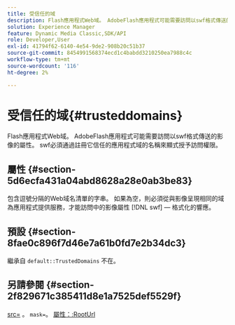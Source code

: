 ```yaml
---
title: 受信任的域
description: Flash應用程式Web域。 AdobeFlash應用程式可能需要訪問以swf格式傳送的影像的屬性。 swf必須通過註冊它信任的應用程式域的名稱來顯式授予訪問權限。
solution: Experience Manager
feature: Dynamic Media Classic,SDK/API
role: Developer,User
exl-id: 41794f62-6140-4e54-9de2-908b20c51b37
source-git-commit: 8454991568374ecd1c4babdd3210250ea7988c4c
workflow-type: tm+mt
source-wordcount: '116'
ht-degree: 2%

---
```


# 受信任的域{#trusteddomains}

Flash應用程式Web域。 AdobeFlash應用程式可能需要訪問以swf格式傳送的影像的屬性。 swf必須通過註冊它信任的應用程式域的名稱來顯式授予訪問權限。

## 屬性 {#section-5d6ecfa431a04abd8628a28e0ab3be83}

包含逗號分隔的Web域名清單的字串。 如果為空，則必須從與影像呈現相同的域為應用程式提供服務，才能訪問中的影像屬性 [!DNL swf] — 格式化的響應。

## 預設 {#section-8fae0c896f7d46e7a61b0fd7e2b34dc3}

繼承自 `default::TrustedDomains` 不在。

## 另請參閱 {#section-2f829671c385411d8e1a7525def5529f}

[src=](../../../../../ir-api/http-protocol/image-rendering-api-ref/c-ir-http-protocol-ref/c-ir-http-protocol-command-reference/r-ir-src.md#reference-62c98abad22149d68d405ed6aaff8272) 。 `mask=`。 [屬性：:RootUrl](../../../../../ir-api/material-cat/image-rendering-api-ref/c-ir-material-catalog/c-ir-attributes-reference/r-ir-rooturl.md#reference-b8d706a573814802bd6794223cc78402)
